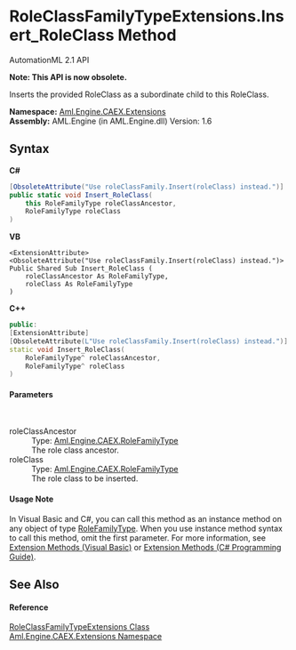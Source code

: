 # RoleClassFamilyTypeExtensions.Insert_RoleClass Method 
AutomationML 2.1 API 

**Note: This API is now obsolete.**

Inserts the provided RoleClass as a subordinate child to this RoleClass.

**Namespace:**&nbsp;<a href="N_Aml_Engine_CAEX_Extensions">Aml.Engine.CAEX.Extensions</a><br />**Assembly:**&nbsp;AML.Engine (in AML.Engine.dll) Version: 1.6

## Syntax

**C#**<br />
``` C#
[ObsoleteAttribute("Use roleClassFamily.Insert(roleClass) instead.")]
public static void Insert_RoleClass(
	this RoleFamilyType roleClassAncestor,
	RoleFamilyType roleClass
)
```

**VB**<br />
``` VB
<ExtensionAttribute>
<ObsoleteAttribute("Use roleClassFamily.Insert(roleClass) instead.")>
Public Shared Sub Insert_RoleClass ( 
	roleClassAncestor As RoleFamilyType,
	roleClass As RoleFamilyType
)
```

**C++**<br />
``` C++
public:
[ExtensionAttribute]
[ObsoleteAttribute(L"Use roleClassFamily.Insert(roleClass) instead.")]
static void Insert_RoleClass(
	RoleFamilyType^ roleClassAncestor, 
	RoleFamilyType^ roleClass
)
```


#### Parameters
&nbsp;<dl><dt>roleClassAncestor</dt><dd>Type: <a href="T_Aml_Engine_CAEX_RoleFamilyType">Aml.Engine.CAEX.RoleFamilyType</a><br />The role class ancestor.</dd><dt>roleClass</dt><dd>Type: <a href="T_Aml_Engine_CAEX_RoleFamilyType">Aml.Engine.CAEX.RoleFamilyType</a><br />The role class to be inserted.</dd></dl>

#### Usage Note
In Visual Basic and C#, you can call this method as an instance method on any object of type <a href="T_Aml_Engine_CAEX_RoleFamilyType">RoleFamilyType</a>. When you use instance method syntax to call this method, omit the first parameter. For more information, see <a href="https://docs.microsoft.com/dotnet/visual-basic/programming-guide/language-features/procedures/extension-methods" target="_blank" rel="noopener noreferrer">Extension Methods (Visual Basic)</a> or <a href="https://docs.microsoft.com/dotnet/csharp/programming-guide/classes-and-structs/extension-methods" target="_blank" rel="noopener noreferrer">Extension Methods (C# Programming Guide)</a>.

## See Also


#### Reference
<a href="T_Aml_Engine_CAEX_Extensions_RoleClassFamilyTypeExtensions">RoleClassFamilyTypeExtensions Class</a><br /><a href="N_Aml_Engine_CAEX_Extensions">Aml.Engine.CAEX.Extensions Namespace</a><br />